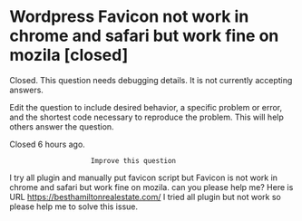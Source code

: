 
# Wordpress Favicon not work in chrome and safari but work fine on mozila [closed]







Closed. This question needs debugging details. It is not currently accepting answers.
                        
                    










 Edit the question to include desired behavior, a specific problem or error, and the shortest code necessary to reproduce the problem. This will help others answer the question.


Closed 6 hours ago.







                        Improve this question
                    



I try all plugin and manually put favicon script but Favicon is not work in chrome and safari but work fine on mozila.
can you please help me?
Here is URL https://besthamiltonrealestate.com/
I tried all plugin but not work so please help me to solve this issue.

        